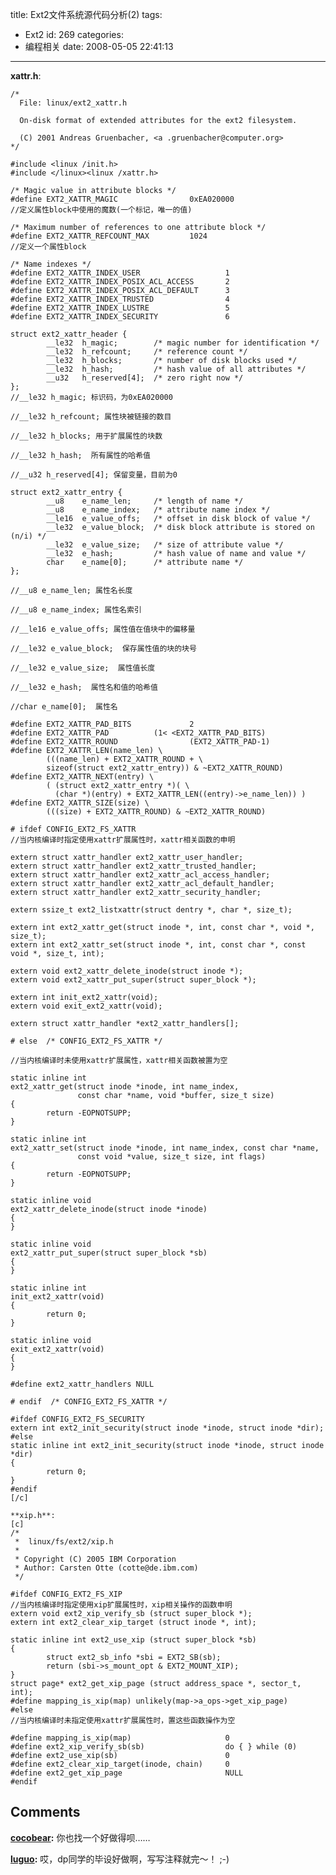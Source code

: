 title: Ext2文件系统源代码分析(2)
tags:
  - Ext2
id: 269
categories:
  - 编程相关
date: 2008-05-05 22:41:13
---

**xattr.h**:

	/*
	  File: linux/ext2_xattr.h

	  On-disk format of extended attributes for the ext2 filesystem.

	  (C) 2001 Andreas Gruenbacher, <a .gruenbacher@computer.org>
	*/

	#include <linux /init.h>
	#include </linux><linux /xattr.h>

	/* Magic value in attribute blocks */
	#define EXT2_XATTR_MAGIC                0xEA020000
	//定义属性block中使用的魔数(一个标记，唯一的值)

	/* Maximum number of references to one attribute block */
	#define EXT2_XATTR_REFCOUNT_MAX         1024
	//定义一个属性block

	/* Name indexes */
	#define EXT2_XATTR_INDEX_USER                   1
	#define EXT2_XATTR_INDEX_POSIX_ACL_ACCESS       2
	#define EXT2_XATTR_INDEX_POSIX_ACL_DEFAULT      3
	#define EXT2_XATTR_INDEX_TRUSTED                4
	#define EXT2_XATTR_INDEX_LUSTRE                 5
	#define EXT2_XATTR_INDEX_SECURITY               6

	struct ext2_xattr_header {
	        __le32  h_magic;        /* magic number for identification */
	        __le32  h_refcount;     /* reference count */
	        __le32  h_blocks;       /* number of disk blocks used */
	        __le32  h_hash;         /* hash value of all attributes */
	        __u32   h_reserved[4];  /* zero right now */
	};
	//__le32 h_magic; 标识码，为0xEA020000 

	//__le32 h_refcount; 属性块被链接的数目 

	//__le32 h_blocks; 用于扩展属性的块数 

	//__le32 h_hash;  所有属性的哈希值 

	//__u32 h_reserved[4]; 保留变量，目前为0

	struct ext2_xattr_entry {
	        __u8    e_name_len;     /* length of name */
	        __u8    e_name_index;   /* attribute name index */
	        __le16  e_value_offs;   /* offset in disk block of value */
	        __le32  e_value_block;  /* disk block attribute is stored on (n/i) */
	        __le32  e_value_size;   /* size of attribute value */
	        __le32  e_hash;         /* hash value of name and value */
	        char    e_name[0];      /* attribute name */
	};

	//__u8 e_name_len; 属性名长度 

	//__u8 e_name_index; 属性名索引 

	//__le16 e_value_offs; 属性值在值块中的偏移量 

	//__le32 e_value_block;  保存属性值的块的块号 

	//__le32 e_value_size;  属性值长度 

	//__le32 e_hash;  属性名和值的哈希值 

	//char e_name[0];  属性名

	#define EXT2_XATTR_PAD_BITS             2
	#define EXT2_XATTR_PAD          (1< <EXT2_XATTR_PAD_BITS)
	#define EXT2_XATTR_ROUND                (EXT2_XATTR_PAD-1)
	#define EXT2_XATTR_LEN(name_len) \
	        (((name_len) + EXT2_XATTR_ROUND + \
	        sizeof(struct ext2_xattr_entry)) & ~EXT2_XATTR_ROUND)
	#define EXT2_XATTR_NEXT(entry) \
	        ( (struct ext2_xattr_entry *)( \
	          (char *)(entry) + EXT2_XATTR_LEN((entry)->e_name_len)) )
	#define EXT2_XATTR_SIZE(size) \
	        (((size) + EXT2_XATTR_ROUND) & ~EXT2_XATTR_ROUND)

	# ifdef CONFIG_EXT2_FS_XATTR
	//当内核编译时指定使用xattr扩展属性时，xattr相关函数的申明

	extern struct xattr_handler ext2_xattr_user_handler;
	extern struct xattr_handler ext2_xattr_trusted_handler;
	extern struct xattr_handler ext2_xattr_acl_access_handler;
	extern struct xattr_handler ext2_xattr_acl_default_handler;
	extern struct xattr_handler ext2_xattr_security_handler;

	extern ssize_t ext2_listxattr(struct dentry *, char *, size_t);

	extern int ext2_xattr_get(struct inode *, int, const char *, void *, size_t);
	extern int ext2_xattr_set(struct inode *, int, const char *, const void *, size_t, int);

	extern void ext2_xattr_delete_inode(struct inode *);
	extern void ext2_xattr_put_super(struct super_block *);

	extern int init_ext2_xattr(void);
	extern void exit_ext2_xattr(void);

	extern struct xattr_handler *ext2_xattr_handlers[];

	# else  /* CONFIG_EXT2_FS_XATTR */

	//当内核编译时未使用xattr扩展属性，xattr相关函数被置为空

	static inline int
	ext2_xattr_get(struct inode *inode, int name_index,
	               const char *name, void *buffer, size_t size)
	{
	        return -EOPNOTSUPP;
	}

	static inline int
	ext2_xattr_set(struct inode *inode, int name_index, const char *name,
	               const void *value, size_t size, int flags)
	{
	        return -EOPNOTSUPP;
	}

	static inline void
	ext2_xattr_delete_inode(struct inode *inode)
	{
	}

	static inline void
	ext2_xattr_put_super(struct super_block *sb)
	{
	}

	static inline int
	init_ext2_xattr(void)
	{
	        return 0;
	}

	static inline void
	exit_ext2_xattr(void)
	{
	}

	#define ext2_xattr_handlers NULL

	# endif  /* CONFIG_EXT2_FS_XATTR */

	#ifdef CONFIG_EXT2_FS_SECURITY
	extern int ext2_init_security(struct inode *inode, struct inode *dir);
	#else
	static inline int ext2_init_security(struct inode *inode, struct inode *dir)
	{
	        return 0;
	}
	#endif
	[/c]

	**xip.h**:
	[c]
	/*
	 *  linux/fs/ext2/xip.h
	 *
	 * Copyright (C) 2005 IBM Corporation
	 * Author: Carsten Otte (cotte@de.ibm.com)
	 */

	#ifdef CONFIG_EXT2_FS_XIP
	//当内核编译时指定使用xip扩展属性时，xip相关操作的函数申明
	extern void ext2_xip_verify_sb (struct super_block *);
	extern int ext2_clear_xip_target (struct inode *, int);

	static inline int ext2_use_xip (struct super_block *sb)
	{
	        struct ext2_sb_info *sbi = EXT2_SB(sb);
	        return (sbi->s_mount_opt & EXT2_MOUNT_XIP);
	}
	struct page* ext2_get_xip_page (struct address_space *, sector_t, int);
	#define mapping_is_xip(map) unlikely(map->a_ops->get_xip_page)
	#else
	//当内核编译时未指定使用xattr扩展属性时，置这些函数操作为空

	#define mapping_is_xip(map)                     0
	#define ext2_xip_verify_sb(sb)                  do { } while (0)
	#define ext2_use_xip(sb)                        0
	#define ext2_clear_xip_target(inode, chain)     0
	#define ext2_get_xip_page                       NULL
	#endif

## Comments

**[cocobear](#3148 "2008-05-06 07:47:10"):** 你也找一个好做得呗……

**[luguo](#3147 "2008-05-05 23:31:16"):** 哎，dp同学的毕设好做啊，写写注释就完～！ ;-)

